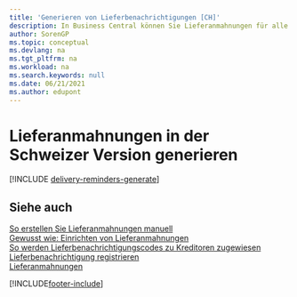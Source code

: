 ```yaml
---
title: 'Generieren von Lieferbenachrichtigungen [CH]'
description: In Business Central können Sie Lieferanmahnungen für alle überfälligen Lieferungen generieren lassen oder manuell eine einzelne Lieferanmahnung erstellen.
author: SorenGP
ms.topic: conceptual
ms.devlang: na
ms.tgt_pltfrm: na
ms.workload: na
ms.search.keywords: null
ms.date: 06/21/2021
ms.author: edupont
---
```

# <a name="generate-delivery-reminders-in-the-swiss-version"></a>Lieferanmahnungen in der Schweizer Version generieren

[!INCLUDE [delivery-reminders-generate](../includes/ATCHDE/delivery-reminders-generate.md)]

## <a name="see-also"></a>Siehe auch

[So erstellen Sie Lieferanmahnungen manuell](how-to-create-delivery-reminders-manually.md)  
[Gewusst wie: Einrichten von Lieferanmahnungen](how-to-set-up-delivery-reminders.md)  
[So werden Lieferbenachrichtigungscodes zu Kreditoren zugewiesen](how-to-assign-delivery-reminder-codes-to-vendors.md)  
[Lieferbenachrichtigung registrieren](how-to-issue-delivery-reminders.md)  
[Lieferanmahnungen](delivery-reminders.md)  


[!INCLUDE[footer-include](../../includes/footer-banner.md)]
